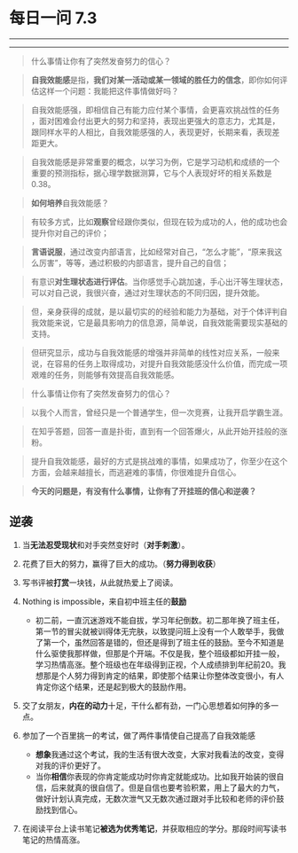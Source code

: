 # 每日一问 7.3 # 

---
<!-- toc -->
---
 
>什么事情让你有了突然发奋努力的信心？

>**自我效能感**是指，**我们对某一活动或某一领域的胜任力的信念**，即你如何评估这样一个问题：我能把这件事情做好吗？

>自我效能感强，即相信自己有能力应付某个事情，会更喜欢挑战性的任务 ，面对困难会付出更大的努力和坚持，表现出更强大的意志力，尤其是， 跟同样水平的人相比，自我效能感强的人，表现更好，长期来看，表现差 距更大。

>自我效能感是非常重要的概念，以学习为例，它是学习动机和成绩的一个 重要的预测指标，据心理学数据测算，它与个人表现好坏的相关系数是 0.38。

>**如何培养**自我效能感？

>有较多方式，比如**观察**曾经跟你类似，但现在较为成功的人，他的成功也会提升你对自己的评价；

>**言语说服**，通过改变内部语言，比如经常对自己，“怎么才能”，“原来我这么厉害”，等等，通过积极的内部语言，提升自己的自信；

>有意识**对生理状态进行评估**。当你感觉手心跳加速，手心出汗等生理状态，可以对自己说，我很兴奋，通过对生理状态的不同归因，提升效能。

>但，亲身获得的成就，是以最切实的的经验和能力为基础，对于个体评判自我效能来说，它是最具影响力的信息源，简单说，自我效能需要现实基础的支持。

>但研究显示，成功与自我效能感的增强并非简单的线性对应关系，一般来说，在容易的任务上取得成功，对提升自我效能感没什么价值，而完成一项艰难的任务，则能够有效提高自我效能感。

>什么事情让你有了突然发奋努力的信心？

>以我个人而言，曾经只是一个普通学生，但一次竞赛，让我开启学霸生涯。

>在知乎答题，回答一直是扑街，直到有一个回答爆火，从此开始开挂般的涨粉。

>提升自我效能感，最好的方式是挑战难的事情，如果成功了，你至少在这个方面，会越来越擅长，而逃避难的事情，你很难提升自信心。

>**今天的问题是，有没有什么事情，让你有了开挂班的信心和逆袭？**

## 逆袭 ##
1. 当**无法忍受现状**和对手突然变好时（**对手刺激**）。

2. 花费了巨大的努力，赢得了巨大的成功。（**努力得到收获**）

3. 写书评被**打赏**一块钱，从此就热爱上了阅读。

4. Nothing is impossible，来自初中班主任的**鼓励**
   - 初二前，一直沉迷游戏不能自拔，学习年纪倒数。初二那年换了班主任，第一节的冒尖就被训得体无完肤，以致提问班上没有一个人敢举手，我做了第一个，虽然回答是错的，但还是得到了班主任的鼓励。至今不知道是什么驱使我那样做，但那是个开端。不仅是我，整个班级都如开挂一般，学习热情高涨。整个班级也在年级得到正视，个人成绩排到年纪前20。我想那是个人努力得到肯定的结果，即使那个结果让你整体改变很小，有人肯定你这个结果，还是起到极大的鼓励作用。


5. 交了女朋友，**内在的动力**十足，干什么都有劲，一门心思想着如何挣的多一点。

6. 参加了一个百里挑一的考试，做了两件事情使自己提高了自我效能感
   - **想象**我通过这个考试，我的生活有很大改变，大家对我看法的改变，变得对我的评价更好了。
   - 当你**相信**你表现的你肯定能成功时你肯定就能成功。比如我开始装的很自信，后来就真的很自信了。但是自信也要考验积累，用上了最大的力气，做好计划认真完成，无数次泄气又无数次通过跟对手比较和老师的评价鼓励找到信心。

7. 在阅读平台上读书笔记**被选为优秀笔记**，并获取相应的学分。那段时间写读书笔记的热情高涨。


























